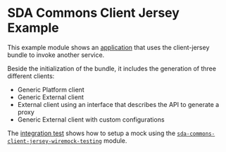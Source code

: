 # SDA Commons Client Jersey Example

This example module shows an [application](./src/main/java/org/sdase/commons/client/jersey/JerseyClientExampleApplication.java)
that uses the client-jersey bundle to invoke another service.

Beside the initialization of the bundle, it includes the generation of three different clients:
* Generic Platform client
* Generic External client
* External client using an interface that describes the API to generate a proxy
* Generic External client with custom configurations 

The [integration test](./src/test/java/org/sdase/commons/client/jersey/JerseyClientExampleIT.java) shows
how to setup a mock using the [`sda-commons-client-jersey-wiremock-testing`](../sda-commons-client-jersey-wiremock-testing/README.md) 
module. 
